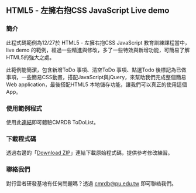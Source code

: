 ## HTML5 - 左擁右抱CSS JavaScript Live demo

### 簡介

此程式碼範例為12/27於 HTML5 - 左擁右抱CSS JavaScript 教育訓練課程當中，live demo 的範例，經過一些精進與修改，多了一些特效與新增功能，可簡易了解HTML5的強大之處。

此範例能簡潔，包含新增ToDo 事項、清空ToDo 事項、點選Todo 後標記為已做事項，一些簡易CSS動畫，搭配JavaScript與jQuery，來幫助我們完成整個簡易Web application，最後搭配HTML5 本地儲存功能，讓我們可以真正的使用這個App。

### 使用範例程式

使用此[連結](http://po-chang.github.io/cmrdb_todolist)即可體驗CMRDB ToDoList。

### 下載程式碼

透過右邊的「[Download ZIP](https://github.com/Po-Chang/cmrdb_todolist/archive/master.zip)」連結下載原始程式碼，提供參考修改練習。

### 聯絡我們

對行雲者研發基地有任何問題嗎？透過 cmrdb@pu.edu.tw 即可聯絡我們。
